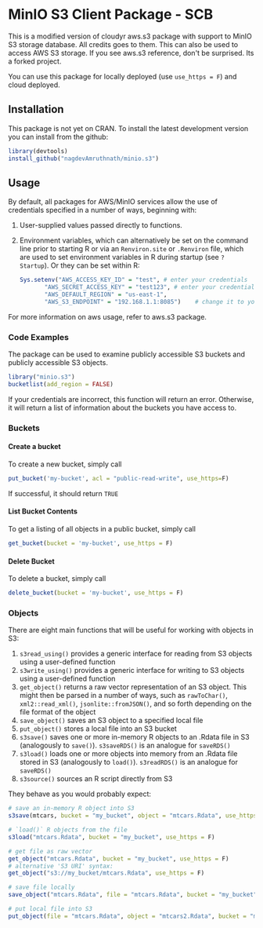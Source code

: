 # MinIO S3 Client Package - SCB

This is a modified version of cloudyr aws.s3 package with support to MinIO S3 storage database. All credits goes to them. This can also be used to access AWS S3 storage. If you see aws.s3 reference, don't be surprised. Its a forked project. 

You can use this package for locally deployed (use `use_https = F`) and cloud deployed.

## Installation

This package is not yet on CRAN. To install the latest development version you can install from the github:

```R
library(devtools)
install_github("nagdevAmruthnath/minio.s3")
```

## Usage

By default, all packages for AWS/MinIO services allow the use of credentials specified in a number of ways, beginning with:

 1. User-supplied values passed directly to functions.
 2. Environment variables, which can alternatively be set on the command line prior to starting R or via an `Renviron.site` or `.Renviron` file, which are used to set environment variables in R during startup (see `? Startup`). Or they can be set within R:
 
    ```R
    Sys.setenv("AWS_ACCESS_KEY_ID" = "test", # enter your credentials
           "AWS_SECRET_ACCESS_KEY" = "test123", # enter your credentials
           "AWS_DEFAULT_REGION" = "us-east-1",
           "AWS_S3_ENDPOINT" = "192.168.1.1:8085")    # change it to your specific IP and port

    ```
For more information on aws usage, refer to aws.s3 package.  


### Code Examples

The package can be used to examine publicly accessible S3 buckets and publicly accessible S3 objects. 

```R
library("minio.s3")
bucketlist(add_region = FALSE)
```

If your credentials are incorrect, this function will return an error. Otherwise, it will return a list of information about the buckets you have access to.

### Buckets

#### Create a bucket
To create a new bucket, simply call

```R
put_bucket('my-bucket', acl = "public-read-write", use_https=F)
```
If successful, it should return `TRUE`

#### List Bucket Contents
To get a listing of all objects in a public bucket, simply call

```R
get_bucket(bucket = 'my-bucket', use_https = F)
```

#### Delete Bucket
To delete a bucket, simply call

```R
delete_bucket(bucket = 'my-bucket', use_https = F)
```


### Objects

There are eight main functions that will be useful for working with objects in S3:

 1. `s3read_using()` provides a generic interface for reading from S3 objects using a user-defined function
 2. `s3write_using()` provides a generic interface for writing to S3 objects using a user-defined function
 3. `get_object()` returns a raw vector representation of an S3 object. This might then be parsed in a number of ways, such as `rawToChar()`, `xml2::read_xml()`, `jsonlite::fromJSON()`, and so forth depending on the file format of the object
 4. `save_object()` saves an S3 object to a specified local file
 5. `put_object()` stores a local file into an S3 bucket
 6. `s3save()` saves one or more in-memory R objects to an .Rdata file in S3 (analogously to `save()`). `s3saveRDS()` is an analogue for `saveRDS()`
 7. `s3load()` loads one or more objects into memory from an .Rdata file stored in S3 (analogously to `load()`). `s3readRDS()` is an analogue for `saveRDS()`
 8. `s3source()` sources an R script directly from S3

They behave as you would probably expect:

```R
# save an in-memory R object into S3
s3save(mtcars, bucket = "my_bucket", object = "mtcars.Rdata", use_https = F)

# `load()` R objects from the file
s3load("mtcars.Rdata", bucket = "my_bucket", use_https = F)

# get file as raw vector
get_object("mtcars.Rdata", bucket = "my_bucket", use_https = F)
# alternative 'S3 URI' syntax:
get_object("s3://my_bucket/mtcars.Rdata", use_https = F)

# save file locally
save_object("mtcars.Rdata", file = "mtcars.Rdata", bucket = "my_bucket", use_https = F)

# put local file into S3
put_object(file = "mtcars.Rdata", object = "mtcars2.Rdata", bucket = "my_bucket", use_https = F)
```


